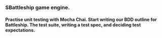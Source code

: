  ### SBattleship game engine.
 
 #### Practise unit testing with Mocha Chai. Start writing our BDD outline for Battleship. The test suite, writing a test spec, and deciding test expectations.

